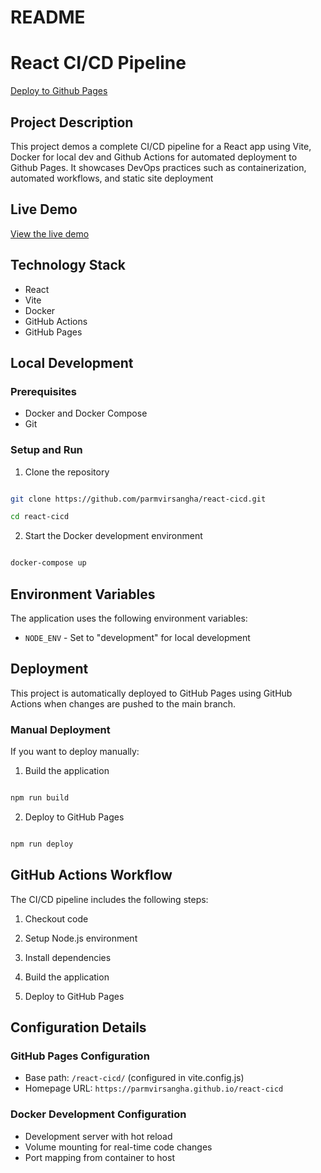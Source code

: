 # README

# React CI/CD Pipeline

[Deploy to Github Pages](https://github.com/parmvirsangha/react-cicd/actions/workflows/deploy.yml)

## Project Description

This project demos a complete CI/CD pipeline for a React app using Vite, Docker for local dev and Github Actions for automated deployment to Github Pages. It showcases DevOps practices such as containerization, automated workflows, and static site deployment

## Live Demo

[View the live demo](<[https://parmvirsangha.github.io/react-cicd/](https://parmvirsangha.github.io/react-cicd/)>)

## Technology Stack

- React
- Vite
- Docker
- GitHub Actions
- GitHub Pages

## Local Development

### Prerequisites

- Docker and Docker Compose
- Git

### Setup and Run

1. Clone the repository

```bash

git clone https://github.com/parmvirsangha/react-cicd.git

cd react-cicd

```

2. Start the Docker development environment

```bash

docker-compose up

```

## Environment Variables

The application uses the following environment variables:

- `NODE_ENV` - Set to "development" for local development

## Deployment

This project is automatically deployed to GitHub Pages using GitHub Actions when changes are pushed to the main branch.

### Manual Deployment

If you want to deploy manually:

1. Build the application

```bash

npm run build

```

2. Deploy to GitHub Pages

```bash

npm run deploy

```

## GitHub Actions Workflow

The CI/CD pipeline includes the following steps:

1. Checkout code

2. Setup Node.js environment

3. Install dependencies

4. Build the application

5. Deploy to GitHub Pages

## Configuration Details

### GitHub Pages Configuration

- Base path: `/react-cicd/` (configured in vite.config.js)
- Homepage URL: `https://parmvirsangha.github.io/react-cicd`

### Docker Development Configuration

- Development server with hot reload
- Volume mounting for real-time code changes
- Port mapping from container to host
